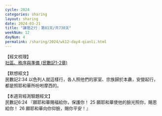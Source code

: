 ```yaml
---
cycle: 2024
categories: sharing
layout: sharing
date: 2024-03-21
title: "謙理之行：第81天/共730天"
weekNum: 12
dayNum: 4
permalink: /sharing/2024/wk12-day4-qianli.html
---
```


【經文梳理】  
<a href="QLLINK" target="_blank">社區、秩序與準備 (民數記1-2章)</a>

【默想經文】  
民數記2:34 以色列人就這樣行，各人照他們的家室、宗族歸於本纛，安營起行，都是照耶和華所吩咐摩西的。

【本週背經測驗題經文】  
民數記6:24 『願耶和華賜福給你，保護你！ 25 願耶和華使他的臉光照你，賜恩給你！ 26 願耶和華向你仰臉，賜你平安！』 
